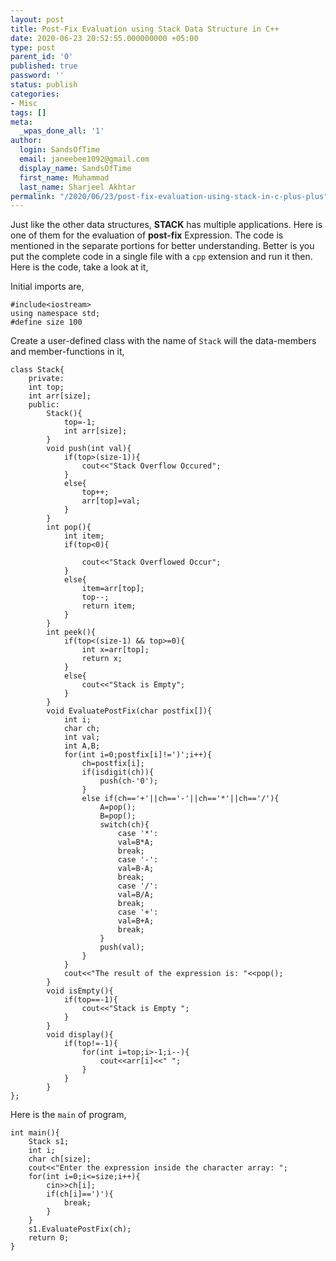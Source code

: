 ```yaml
---
layout: post
title: Post-Fix Evaluation using Stack Data Structure in C++
date: 2020-06-23 20:52:55.000000000 +05:00
type: post
parent_id: '0'
published: true
password: ''
status: publish
categories:
- Misc
tags: []
meta:
  _wpas_done_all: '1'
author:
  login: SandsOfTime
  email: janeebee1092@gmail.com
  display_name: SandsOfTime
  first_name: Muhammad
  last_name: Sharjeel Akhtar
permalink: "/2020/06/23/post-fix-evaluation-using-stack-in-c-plus-plus"
---
```

Just like the other data structures, **STACK** has multiple applications. Here is one of them for the evaluation of **post-fix** Expression. The code is mentioned in the separate portions for better understanding. Better is you put the complete code in a single file with a `cpp` extension and run it then. Here is the code, take a look at it,

Initial imports are,

```
#include<iostream>
using namespace std;
#define size 100
```

Create a user-defined class with the name of `Stack` will the data-members and member-functions in it,

```
class Stack{
    private:
    int top;
    int arr[size];
    public:
        Stack(){
            top=-1;
            int arr[size];
        }
        void push(int val){
            if(top>(size-1)){
                cout<<"Stack Overflow Occured";
            }
            else{
                top++;
                arr[top]=val;
            }
        }
        int pop(){
            int item;
            if(top<0){
                
                cout<<"Stack Overflowed Occur";
            }
            else{
                item=arr[top];
                top--;
                return item;
            }
        }
        int peek(){
            if(top<(size-1) && top>=0){
                int x=arr[top];
                return x;
            }
            else{
                cout<<"Stack is Empty";
            }
        }
        void EvaluatePostFix(char postfix[]){
            int i;
            char ch;
            int val;
            int A,B;
            for(int i=0;postfix[i]!=')';i++){
                ch=postfix[i];
                if(isdigit(ch)){
                    push(ch-'0');
                }
                else if(ch=='+'||ch=='-'||ch=='*'||ch=='/'){
                    A=pop();
                    B=pop();
                    switch(ch){
                        case '*':
                        val=B*A;
                        break;
                        case '-':
                        val=B-A;
                        break;
                        case '/':
                        val=B/A;
                        break;
                        case '+':
                        val=B+A;
                        break;
                    }
                    push(val);
                }
            }
            cout<<"The result of the expression is: "<<pop();
        }
        void isEmpty(){
            if(top==-1){
                cout<<"Stack is Empty ";
            }
        }
        void display(){
            if(top!=-1){
                for(int i=top;i>-1;i--){
                    cout<<arr[i]<<" ";
                }
            }
        }
};
```

Here is the `main` of program,

```
int main(){
    Stack s1;
    int i;
    char ch[size];
    cout<<"Enter the expression inside the character array: ";
    for(int i=0;i<=size;i++){
        cin>>ch[i];
        if(ch[i]==')'){
            break;
        }
    }
    s1.EvaluatePostFix(ch);
    return 0;
}
```